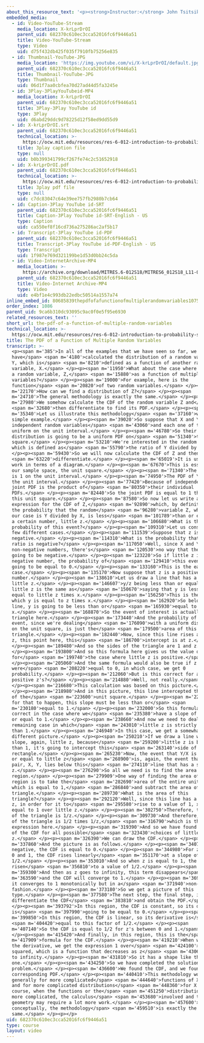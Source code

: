 ```yaml
---
about_this_resource_text: '<p><strong>Instructor:</strong> John Tsitsiklis</p>'
embedded_media:
  - id: Video-YouTube-Stream
    media_location: X-krLprDrOI
    parent_uid: 682370c610ec3cca52016fc6f9446a51
    title: Video-YouTube-Stream
    type: Video
    uid: d75f432db425f035f7910fb75256e835
  - id: Thumbnail-YouTube-JPG
    media_location: 'https://img.youtube.com/vi/X-krLprDrOI/default.jpg'
    parent_uid: 682370c610ec3cca52016fc6f9446a51
    title: Thumbnail-YouTube-JPG
    type: Thumbnail
    uid: 06d1f7aa0cbfea70d27ad44d5fa3245e
  - id: 3Play-3PlayYouTubeid-MP4
    media_location: X-krLprDrOI
    parent_uid: 682370c610ec3cca52016fc6f9446a51
    title: 3Play-3Play YouTube id
    type: 3Play
    uid: d6abd29ddc9d78225d12f58ed9dd55d9
  - id: X-krLprDrOI.srt
    parent_uid: 682370c610ec3cca52016fc6f9446a51
    technical_location: >-
      https://ocw.mit.edu/resources/res-6-012-introduction-to-probability-spring-2018/part-i-the-fundamentals/the-pdf-of-a-function-of-multiple-random-variables/X-krLprDrOI.srt
    title: 3play caption file
    type: null
    uid: b0b399341799cf267fe74c2c51652918
  - id: X-krLprDrOI.pdf
    parent_uid: 682370c610ec3cca52016fc6f9446a51
    technical_location: >-
      https://ocw.mit.edu/resources/res-6-012-introduction-to-probability-spring-2018/part-i-the-fundamentals/the-pdf-of-a-function-of-multiple-random-variables/X-krLprDrOI.pdf
    title: 3play pdf file
    type: null
    uid: c7dc83047c64e39ee757fb2980b7cb64
  - id: Caption-3Play YouTube id-SRT
    parent_uid: 682370c610ec3cca52016fc6f9446a51
    title: Caption-3Play YouTube id-SRT-English - US
    type: Caption
    uid: ca550ef8f16cd736a275286ac2af5b17
  - id: Transcript-3Play YouTube id-PDF
    parent_uid: 682370c610ec3cca52016fc6f9446a51
    title: Transcript-3Play YouTube id-PDF-English - US
    type: Transcript
    uid: 1f987e769d321199be1d53d0bb24c5da
  - id: Video-InternetArchive-MP4
    media_location: >-
      https://archive.org/download/MITRES.6-012S18/MITRES6_012S18_L11-09_300k.mp4
    parent_uid: 682370c610ec3cca52016fc6f9446a51
    title: Video-Internet Archive-MP4
    type: Video
    uid: e4bf1e4c993db22edbc50514a1557a74
inline_embed_id: 80685839thepdfofafunctionofmultiplerandomvariables10759708
order_index: 1086
parent_uid: 9ca6b310dc93095c9ac0f0e5f95e6930
related_resources_text: ''
short_url: the-pdf-of-a-function-of-multiple-random-variables
technical_location: >-
  https://ocw.mit.edu/resources/res-6-012-introduction-to-probability-spring-2018/part-i-the-fundamentals/the-pdf-of-a-function-of-multiple-random-variables
title: The PDF of a Function of Multiple Random Variables
transcript: >-
  <p><span m='385'>In all of the examples that we have seen so far, we
  have</span> <span m='4180'>calculated the distribution of a random variable,
  Y, which is</span> <span m='8210'>defined as a function of another random
  variable, X.</span> </p><p><span m='11950'>What about the case where we define
  a random variable, Z,</span> <span m='15880'>as a function of multiple random
  variables?</span> </p><p><span m='19000'>For example, here is the
  function</span> <span m='20820'>of two random variables.</span> </p><p><span
  m='22170'>How can we find a distribution of Z?</span> </p><p><span
  m='24710'>The general methodology is exactly the same.</span> </p><p><span
  m='27980'>We somehow calculate the CDF of the random variable Z and</span>
  <span m='32680'>then differentiate to find its PDF.</span> </p><p><span
  m='35340'>Let us illustrate this methodology</span> <span m='37160'>with a
  simple example.</span> </p><p><span m='39020'>So suppose that X and Y are
  independent random variables</span> <span m='43060'>and each one of them is
  uniform on the unit interval.</span> </p><p><span m='46780'>So their joint
  distribution is going to be a uniform PDF on</span> <span m='51340'>the unit
  square.</span> </p><p><span m='53210'>We're interested in the random variable,
  which is defined as</span> <span m='55790'>the ratio of Y divided by X.</span>
  </p><p><span m='59430'>So we will now calculate the CDF of Z and then</span>
  <span m='63220'>differentiate.</span> </p><p><span m='65019'>It is useful to
  work in terms of a diagram.</span> </p><p><span m='67670'>This is essentially
  our sample space, the unit square.</span> </p><p><span m='71340'>The PDF of X
  is 1 on the unit interval.</span> </p><p><span m='74950'>The PDF of Y is 1 on
  the unit interval.</span> </p><p><span m='77420'>Because of independence, the
  joint PDF is the product of</span> <span m='80350'>their individual
  PDFs.</span> </p><p><span m='82440'>So the joint PDF is equal to 1 throughout
  this unit square.</span> </p><p><span m='87580'>So now let us write an
  expression for the CDF of Z,</span> <span m='92890'>which, by definition, is
  the probability that the random</span> <span m='96280'>variable Z, which in
  our case is Y divided by X, is less</span> <span m='101789'>than or equal than
  a certain number, little z.</span> </p><p><span m='106680'>What is the
  probability of this event?</span> </p><p><span m='109310'>Let us consider a
  few different cases.</span> </p><p><span m='111539'>Suppose that z is
  negative.</span> </p><p><span m='114310'>What is the probability that this
  ratio is negative?</span> </p><p><span m='117050'>Well, since X and Y are
  non-negative numbers, there's</span> <span m='120530'>no way that the ratio is
  going to be negative.</span> </p><p><span m='123220'>So if little z is a
  negative number, the probability of</span> <span m='129410'>this event is
  going to be equal to 0.</span> </p><p><span m='133160'>This is the easier
  case.</span> </p><p><span m='135170'>Now suppose that z is a positive
  number.</span> </p><p><span m='138610'>Let us draw a line that has a slope of
  little z.</span> </p><p><span m='146607'>y/z being less than or equal to
  little z is the same as</span> <span m='150670'>saying that y is less than or
  equal to little z times x.</span> </p><p><span m='156250'>This is the line on
  which y is equal to z times x.</span> </p><p><span m='162920'>So below that
  line, y is going to be less than or</span> <span m='165930'>equal to z times
  x.</span> </p><p><span m='168870'>So the event of interest is actually this
  triangle here.</span> </p><p><span m='173440'>And the probability of this
  event, since we're dealing</span> <span m='176090'>with a uniform distribution
  on the unit square, is just the</span> <span m='179500'>area of this
  triangle.</span> </p><p><span m='182440'>Now, since this line rises at slope
  z, this point here, this</span> <span m='186700'>intercept is at z.</span>
  </p><p><span m='189480'>And so the sides of the triangle are 1 and z.</span>
  </p><p><span m='193800'>And so this formula here gives us the value of the CDF
  for</span> <span m='199740'>the case where little z is positive.</span>
  </p><p><span m='205060'>And the same formula would also be true if z also
  were</span> <span m='208220'>equal to 0, in which case, we get 0
  probability.</span> </p><p><span m='212060'>But is this correct for all
  positive z's?</span> </p><p><span m='214880'>Well, not really.</span>
  </p><p><span m='216680'>This calculation was based on this picture.</span>
  </p><p><span m='218980'>And in this picture, this line intercepted this side
  of the</span> <span m='223600'>unit square.</span> </p><p><span m='225030'>And
  for that to happen, this slope must be less than or</span> <span
  m='230180'>equal to 1.</span> </p><p><span m='232000'>So this formula is only
  correct in the case where we</span> <span m='235380'>have a slope of less than
  or equal to 1.</span> </p><p><span m='238660'>And now we need to deal with the
  remaining case in which</span> <span m='243010'>little z is strictly larger
  than 1.</span> </p><p><span m='246940'>In this case, we get a somewhat
  different picture.</span> </p><p><span m='250210'>If we draw a line with
  slope, again, little z, because</span> <span m='259200'>little z is bigger
  than 1, it's going to intercept this</span> <span m='263140'>side of the
  rectangle.</span> </p><p><span m='265230'>Now, the event that Y/X is less than
  or equal to little z</span> <span m='268900'>is, again, the event that the
  pair, X, Y, lies below this</span> <span m='274110'>line that has a slope of
  z.</span> </p><p><span m='276290'>So all we need is to find the area of this
  region.</span> </p><p><span m='279909'>One way of finding the area of this
  region is to take the</span> <span m='282690'>area of the entire unit square,
  which is equal to 1,</span> <span m='286840'>and subtract the area of this
  triangle.</span> </p><p><span m='289730'>What is the area of this
  triangle?</span> </p><p><span m='292120'>Well, since this line has a slope of
  z, in order for it to</span> <span m='295580'>rise to a value of 1, x must be
  equal to 1 over little z.</span> </p><p><span m='302750'>Therefore, this side
  of the triangle is 1/z.</span> </p><p><span m='309730'>And therefore, the area
  of the triangle is 1/2 times 1/z,</span> <span m='316790'>which is this
  expression here.</span> </p><p><span m='319390'>And so we have found the value
  of the CDF for all possible</span> <span m='323430'>choices of little
  z.</span> </p><p><span m='326390'>We can draw the CDF.</span> </p><p><span
  m='337860'>And the picture is as follows.</span> </p><p><span m='340770'>For z
  negative, the CDF is equal to 0.</span> </p><p><span m='344980'>For z between
  0 and 1, the CDF rises linearly</span> <span m='351170'>at a slope of
  1/2.</span> </p><p><span m='353010'>And so when z is equal to 1, the CDF has
  risen</span> <span m='356810'>to a value of 1/2.</span> </p><p><span
  m='359300'>And then as z goes to infinity, this term disappears</span> <span
  m='363590'>and the CDF will converge to 1.</span> </p><p><span m='369110'>So
  it converges to 1 monotonically but in a</span> <span m='371940'>non-linear
  fashion.</span> </p><p><span m='373180'>So we get a picture of this
  type.</span> </p><p><span m='377580'>The next step, the final step, is to
  differentiate the CDF</span> <span m='383810'>and obtain the PDF.</span>
  </p><p><span m='393792'>In this region, the CDF is constant, so its derivative
  is</span> <span m='397990'>going to be equal to 0.</span> </p><p><span
  m='399850'>In this region, the CDF is linear, so its derivative is</span>
  <span m='404420'>equal to this factor of 1/2.</span> </p><p><span
  m='407140'>So the CDF is equal to 1/2 for z's between 0 and 1.</span>
  </p><p><span m='415420'>And finally, in this region, this is the</span> <span
  m='417909'>formula for the CDF.</span> </p><p><span m='419210'>When we take
  the derivative, we get the expression 1 over</span> <span m='424100'>2z
  squared, which is a function that decreases as z</span> <span m='430630'>goes
  to infinity.</span> </p><p><span m='431810'>So it has a shape like this
  one.</span> </p><p><span m='434250'>So we have completed the solution to this
  problem.</span> </p><p><span m='436600'>We found the CDF, and we found the
  corresponding PDF.</span> </p><p><span m='440410'>This methodology works more
  generally for more complicated</span> <span m='444640'>functions of X and Y
  and for more complicated distributions</span> <span m='448360'>for X and Y. Of
  course, when the functions or the</span> <span m='451250'>distributions are
  more complicated, the calculus</span> <span m='453680'>involved and the
  geometry may require a lot more work.</span> </p><p><span m='457600'>But
  conceptually, the methodology</span> <span m='459510'>is exactly the
  same.</span> </p><p></p>
uid: 682370c610ec3cca52016fc6f9446a51
type: course
layout: video
---
```

